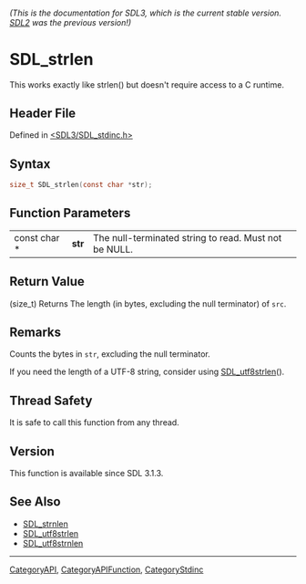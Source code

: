 ###### (This is the documentation for SDL3, which is the current stable version. [SDL2](https://wiki.libsdl.org/SDL2/) was the previous version!)
# SDL_strlen

This works exactly like strlen() but doesn't require access to a C runtime.

## Header File

Defined in [<SDL3/SDL_stdinc.h>](https://github.com/libsdl-org/SDL/blob/main/include/SDL3/SDL_stdinc.h)

## Syntax

```c
size_t SDL_strlen(const char *str);
```

## Function Parameters

|              |         |                                                       |
| ------------ | ------- | ----------------------------------------------------- |
| const char * | **str** | The null-terminated string to read. Must not be NULL. |

## Return Value

(size_t) Returns The length (in bytes, excluding the null terminator) of
`src`.

## Remarks

Counts the bytes in `str`, excluding the null terminator.

If you need the length of a UTF-8 string, consider using
[SDL_utf8strlen](SDL_utf8strlen)().

## Thread Safety

It is safe to call this function from any thread.

## Version

This function is available since SDL 3.1.3.

## See Also

- [SDL_strnlen](SDL_strnlen)
- [SDL_utf8strlen](SDL_utf8strlen)
- [SDL_utf8strnlen](SDL_utf8strnlen)

----
[CategoryAPI](CategoryAPI), [CategoryAPIFunction](CategoryAPIFunction), [CategoryStdinc](CategoryStdinc)

